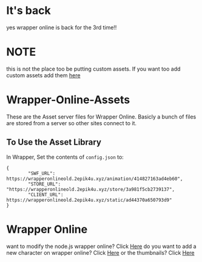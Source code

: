 # It's back
yes wrapper online is back for the 3rd time!!

# NOTE
this is not the place too be putting custom assets. If you want too add custom assets add them [here](https://github.com/2Epik4u/GoAnimate-Modded-Assets)

# Wrapper-Online-Assets
These are the Asset server files for Wrapper Online. Basicly a bunch of files are stored from a server so other sites connect to it.

## To Use the Asset Library
In Wrapper, Set the contents of `config.json` to:
```
{
        "SWF_URL": https://wrapperonlineold.2epik4u.xyz/animation/414827163ad4eb60",
        "STORE_URL": "https://wrapperonlineold.2epik4u.xyz/store/3a981f5cb2739137",
        "CLIENT_URL": https://wrapperonlineold.2epik4u.xyz/static/ad44370a650793d9"
}

```
# Wrapper Online
want to modify the node.js wrapper online? Click [Here](https://github.com/2Epik4u/Wrapper-Online)
do you want to add a new character on wrapper online? Click [Here](https://github.com/2Epik4u/Wrapper-Online-Characters)
or the thumbnails? Click [Here](https://github.com/2Epik4u/Wrapper-Online-thumbnails)

